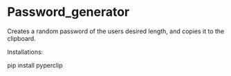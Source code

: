 # Password_generator

Creates a random password of the users desired length, and copies it to the clipboard.

Installations:

pip install pyperclip
